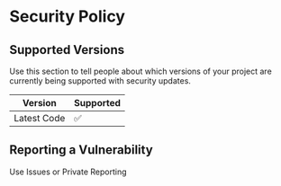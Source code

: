 # Security Policy

## Supported Versions

Use this section to tell people about which versions of your project are
currently being supported with security updates.

| Version | Supported          |
| ------- | ------------------ |
| Latest Code  | :white_check_mark: |


## Reporting a Vulnerability

Use Issues or Private Reporting
